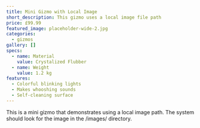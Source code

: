 ```yaml
---
title: Mini Gizmo with Local Image
short_description: This gizmo uses a local image file path
price: £99.99
featured_image: placeholder-wide-2.jpg
categories:
  - gizmos
gallery: []
specs:
  - name: Material
    value: Crystalized Flubber
  - name: Weight
    value: 1.2 kg
features:
  - Colorful blinking lights
  - Makes whooshing sounds
  - Self-cleaning surface
---
```


This is a mini gizmo that demonstrates using a local image path. The system should look for the image in the /images/ directory.
